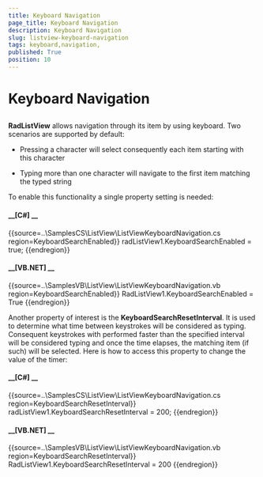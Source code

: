```yaml
---
title: Keyboard Navigation 
page_title: Keyboard Navigation 
description: Keyboard Navigation 
slug: listview-keyboard-navigation
tags: keyboard,navigation,
published: True
position: 10
---
```


# Keyboard Navigation 



## 

__RadListView__ allows navigation through its item by using keyboard. Two scenarios are supported by default:
        

* Pressing a character will select consequently each item starting with this character

* Typing more than one character will navigate to the first item matching the typed string
            

To enable this functionality a single property setting is needed:
        

#### __[C#] __

{{source=..\SamplesCS\ListView\ListViewKeyboardNavigation.cs region=KeyboardSearchEnabled}}
	            radListView1.KeyboardSearchEnabled = true;
	{{endregion}}



#### __[VB.NET] __

{{source=..\SamplesVB\ListView\ListViewKeyboardNavigation.vb region=KeyboardSearchEnabled}}
	        RadListView1.KeyboardSearchEnabled = True
	{{endregion}}



Another property of interest is the __KeyboardSearchResetInterval__. It is used to determine what time between keystrokes will be considered as typing. 
          Consequent keystrokes with performed faster than the specified interval will be considered typing and once the time elapses, the matching item 
          (if such) will be selected. Here is how to access this property to change the value of the timer:
        

#### __[C#] __

{{source=..\SamplesCS\ListView\ListViewKeyboardNavigation.cs region=KeyboardSearchResetInterval}}
	            radListView1.KeyboardSearchResetInterval = 200;
	{{endregion}}



#### __[VB.NET] __

{{source=..\SamplesVB\ListView\ListViewKeyboardNavigation.vb region=KeyboardSearchResetInterval}}
	        RadListView1.KeyboardSearchResetInterval = 200
	{{endregion}}


